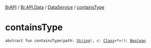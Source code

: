 [BrAPI](../../index.md) / [Br.API.Data](../index.md) / [DataService](index.md) / [containsType](./contains-type.md)

# containsType

`abstract fun containsType(path: `[`String`](https://kotlinlang.org/api/latest/jvm/stdlib/kotlin/-string/index.html)`!, c: `[`Class`](https://docs.oracle.com/javase/8/docs/api/java/lang/Class.html)`<*>!): `[`Boolean`](https://kotlinlang.org/api/latest/jvm/stdlib/kotlin/-boolean/index.html)